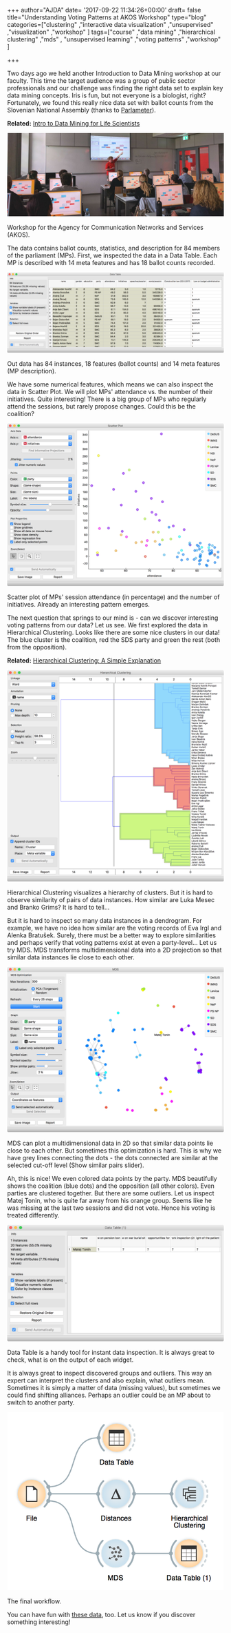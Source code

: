 +++
author="AJDA"
date= '2017-09-22 11:34:26+00:00'
draft= false
title="Understanding Voting Patterns  at AKOS Workshop"
type="blog"
categories=["clustering" ,"interactive data visualization" ,"unsupervised" ,"visualization"  ,"workshop" ]
tags=["course" ,"data mining" ,"hierarchical clustering" ,"mds" ,
"unsupervised learning" ,"voting patterns" ,"workshop" ]

+++

Two days ago we held another Introduction to Data Mining workshop at our faculty. This time the target audience was a group of public sector professionals and our challenge was finding the right data set to explain key data mining concepts. Iris is fun, but not everyone is a biologist, right? Fortunately, we found this really nice data set with ballot counts from the Slovenian National Assembly (thanks to [Parlameter](https://parlameter.si/)).


**Related:** [Intro to Data Mining for Life Scientists](/blog/2016/10/02/intro-to-data-mining-for-life-scientists/)




![](/images/2017/09/IMG_20170920_105828-1.jpg)

Workshop for the Agency for Communication Networks and Services (AKOS).



The data contains ballot counts, statistics, and description for 84 members of the parliament (MPs). First, we inspected the data in a Data Table. Each MP is described with 14 meta features and has 18 ballot counts recorded.

![](/images/2017/09/Screen-Shot-2017-09-22-at-10.31.51.png)

Out data has 84 instances, 18 features (ballot counts) and 14 meta features (MP description).



We have some numerical features, which means we can also inspect the data in Scatter Plot. We will plot MPs' attendance vs. the number of their initiatives. Quite interesting! There is a big group of MPs who regularly attend the sessions, but rarely propose changes. Could this be the coalition?

![](/images/2017/09/Screen-Shot-2017-09-22-at-13.48.24.png)

Scatter plot of MPs' session attendance (in percentage) and the number of initiatives. Already an interesting pattern emerges.



The next question that springs to our mind is - can we discover interesting voting patterns from our data? Let us see. We first explored the data in Hierarchical Clustering. Looks like there are some nice clusters in our data! The blue cluster is the coalition, red the SDS party and green the rest (both from the opposition).


**Related:** [Hierarchical Clustering: A Simple Explanation](/blog/2015-12-02-hierarchical-clustering-a-simple-explanation/)




![](/images/2017/09/Screen-Shot-2017-09-22-at-10.58.08.png)

Hierarchical Clustering visualizes a hierarchy of clusters. But it is hard to observe similarity of pairs of data instances. How similar are Luka Mesec and Branko Grims? It is hard to tell...



But it is hard to inspect so many data instances in a dendrogram. For example, we have no idea how similar are the voting records of Eva Irgl and Alenka Bratušek. Surely, there must be a better way to explore similarities and perhaps verify that voting patterns exist at even a party-level... Let us try MDS. MDS transforms multidimensional data into a 2D projection so that similar data instances lie close to each other.

![](/images/2017/09/Screen-Shot-2017-09-22-at-11.08.28.png)

MDS can plot a multidimensional data in 2D so that similar data points lie close to each other. But sometimes this optimization is hard. This is why we have grey lines connecting the dots - the dots connected are similar at the selected cut-off level (Show similar pairs slider).



Ah, this is nice! We even colored data points by the party. MDS beautifully shows the coalition (blue dots) and the opposition (all other colors). Even parties are clustered together. But there are some outliers. Let us inspect Matej Tonin, who is quite far away from his orange group. Seems like he was missing at the last two sessions and did not vote. Hence his voting is treated differently.

![](/images/2017/09/Screen-Shot-2017-09-22-at-11.16.02.png)

Data Table is a handy tool for instant data inspection. It is always great to check, what is on the output of each widget.



It is always great to inspect discovered groups and outliers. This way an expert can interpret the clusters and also explain, what outliers mean. Sometimes it is simply a matter of data (missing values), but sometimes we could find shifting alliances. Perhaps an outlier could be an MP about to switch to another party.

![](/images/2017/09/Screen-Shot-2017-09-22-at-11.56.35.png)

The final workflow.



You can have fun with [these data](https://raw.githubusercontent.com/ajdapretnar/datasets/master/data/slovenian-national-assembly-eng.tab), too. Let us know if you discover something interesting!


